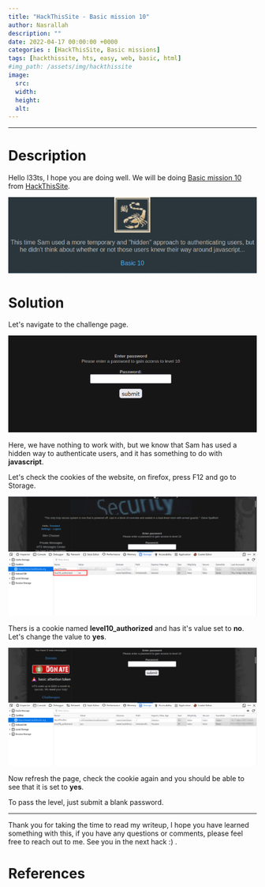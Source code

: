```yaml
---
title: "HackThisSite - Basic mission 10"
author: Nasrallah
description: ""
date: 2022-04-17 00:00:00 +0000
categories : [HackThisSite, Basic missions]
tags: [hackthissite, hts, easy, web, basic, html]
#img_path: /assets/img/hackthissite
image:
  src:
  width:
  height:
  alt:
---
```



---

# **Description**

Hello l33ts, I hope you are doing well. We will be doing [Basic mission 10](https://www.hackthissite.org/missions/basic/10/) from [HackThisSite](https://www.hackthissite.org/).

![banner](/assets/img/hackthissite/basic/bm10/banner10.png)

# **Solution**

Let's navigate to the challenge page.

![](/assets/img/hackthissite/basic/bm10/2.png)

Here, we have nothing to work with, but we know that Sam has used a hidden way to authenticate users, and it has something to do with **javascript**.

Let's check the cookies of the website, on firefox, press F12 and go to Storage.

![](/assets/img/hackthissite/basic/bm10/3.png)

Thers is a cookie named **level10_authorized** and has it's value set to **no**. Let's change the value to **yes**.


![](/assets/img/hackthissite/basic/bm10/4.png)

Now refresh the page, check the cookie again and you should be able to see that it is set to **yes**.

To pass the level, just submit a blank password.

---

Thank you for taking the time to read my writeup, I hope you have learned something with this, if you have any questions or comments, please feel free to reach out to me. See you in the next hack :) .

# References
